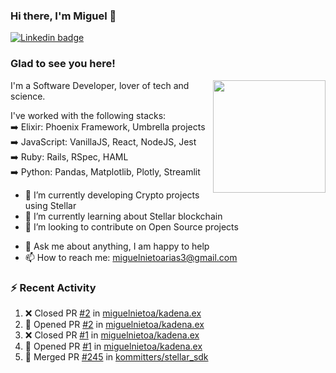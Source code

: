 ### Hi there, I'm Miguel 👋

<a href="https://linkedin.com/in/miguelnietoa/" target="_blank" rel="noopener noreferrer">
  <img src="https://img.shields.io/badge/-LinkedIn-0e76a8?style=flat-square&logo=Linkedin&logoColor=white" alt="Linkedin badge">
</a>
<!-- [![Website Badge](https://img.shields.io/badge/Website-3b5998?style=flat-square&logo=google-chrome&logoColor=white)](#notavailablenow#) 

<img src="https://i.imgur.com/tbrLrt5.gif" width=400 alt="Coding GIF" align="right"/>
-->


### Glad to see you here!
<a href="https://github.com/miguelnietoa"><img src="https://github-readme-stats.vercel.app/api?username=miguelnietoa&show_icons=true&hide_border=true&count_private=true&include_all_commits=true&theme=tokyonight" height="180em" align="right"/></a>
I'm a Software Developer, lover of tech and science. 

I've worked with the following stacks:\
➡️ Elixir: Phoenix Framework, Umbrella projects\
➡️ JavaScript: VanillaJS, React, NodeJS, Jest\
➡️ Ruby: Rails, RSpec, HAML\
➡️ Python: Pandas, Matplotlib, Plotly, Streamlit

- 🔭 I’m currently developing Crypto projects using Stellar
- 🌱 I’m currently learning about Stellar blockchain
- 👯 I’m looking to contribute on Open Source projects
<!-- 
- 😄 I just finished a Machine Learning course! 
- 🤔 I’m looking for help with ...
-->
- 💬 Ask me about anything, I am happy to help
- 📫 How to reach me: miguelnietoarias3@gmail.com

### ⚡ Recent Activity

<!--START_SECTION:activity-->
1. ❌ Closed PR [#2](https://github.com/miguelnietoa/kadena.ex/pull/2) in [miguelnietoa/kadena.ex](https://github.com/miguelnietoa/kadena.ex)
2. 💪 Opened PR [#2](https://github.com/miguelnietoa/kadena.ex/pull/2) in [miguelnietoa/kadena.ex](https://github.com/miguelnietoa/kadena.ex)
3. ❌ Closed PR [#1](https://github.com/miguelnietoa/kadena.ex/pull/1) in [miguelnietoa/kadena.ex](https://github.com/miguelnietoa/kadena.ex)
4. 💪 Opened PR [#1](https://github.com/miguelnietoa/kadena.ex/pull/1) in [miguelnietoa/kadena.ex](https://github.com/miguelnietoa/kadena.ex)
5. 🎉 Merged PR [#245](https://github.com/kommitters/stellar_sdk/pull/245) in [kommitters/stellar_sdk](https://github.com/kommitters/stellar_sdk)
<!--END_SECTION:activity-->
